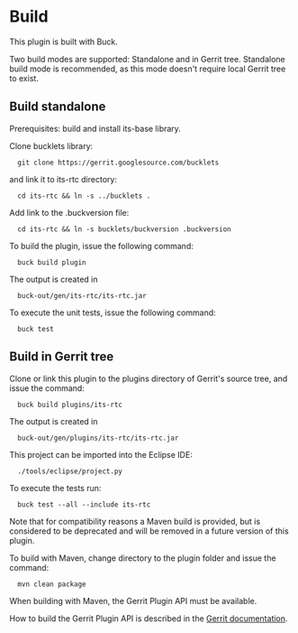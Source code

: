 Build
=====

This plugin is built with Buck.

Two build modes are supported: Standalone and in Gerrit tree. Standalone
build mode is recommended, as this mode doesn't require local Gerrit
tree to exist.

Build standalone
----------------

Prerequisites: build and install its-base library.

Clone bucklets library:

```
  git clone https://gerrit.googlesource.com/bucklets

```
and link it to its-rtc directory:

```
  cd its-rtc && ln -s ../bucklets .
```

Add link to the .buckversion file:

```
  cd its-rtc && ln -s bucklets/buckversion .buckversion
```

To build the plugin, issue the following command:

```
  buck build plugin
```

The output is created in

```
  buck-out/gen/its-rtc/its-rtc.jar
```

To execute the unit tests, issue the following command:

```
  buck test
```

Build in Gerrit tree
--------------------

Clone or link this plugin to the plugins directory of Gerrit's source
tree, and issue the command:

```
  buck build plugins/its-rtc
```

The output is created in

```
  buck-out/gen/plugins/its-rtc/its-rtc.jar
```

This project can be imported into the Eclipse IDE:

```
  ./tools/eclipse/project.py
```

To execute the tests run:

```
  buck test --all --include its-rtc
```

Note that for compatibility reasons a Maven build is provided, but is
considered to be deprecated and will be removed in a future version of
this plugin.

To build with Maven, change directory to the plugin folder and issue the
command:

```
  mvn clean package
```

When building with Maven, the Gerrit Plugin API must be available.

How to build the Gerrit Plugin API is described in the [Gerrit
documentation](../../../Documentation/dev-buck.html#_extension_and_plugin_api_jar_files).
